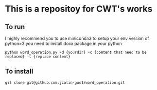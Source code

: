 # This is a repositoy for CWT's works
## To run
I highly recommend you to use miniconda3 to setup your env
version of python=3
you need to install docx package in your python
```shell
python word_operation.py -d {yourdir} -c {content that need to be replaced} -t {replace content}
```
## To install
```shell
git clone git@github.com:jialin-guo1/word_operation.git
```
